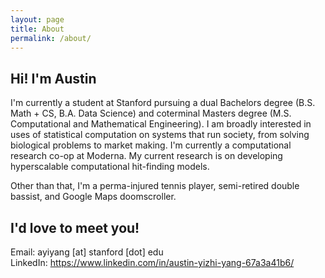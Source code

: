 ```yaml
---
layout: page
title: About
permalink: /about/
---
```


## Hi! I'm Austin
I'm currently a student at Stanford pursuing a dual Bachelors degree (B.S. Math + CS, B.A. Data Science) and coterminal Masters degree (M.S. Computational and Mathematical Engineering). I am broadly interested in uses of statistical computation on systems that run society, from solving biological problems to market making. I'm currently a computational research co-op at Moderna. My current research is on developing hyperscalable computational hit-finding models. 

Other than that, I'm a perma-injured tennis player, semi-retired double bassist, and Google Maps doomscroller.

## I'd love to meet you!
Email: ayiyang [at] stanford [dot] edu \
LinkedIn: https://www.linkedin.com/in/austin-yizhi-yang-67a3a41b6/
